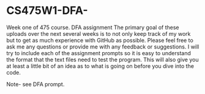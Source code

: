 # CS475W1-DFA-
Week one of 475 course. DFA assignment
The primary goal of these uploads over the next several weeks is to not only keep track of my work
but to get as much experience with GitHub as possible. Please feel free to ask me any questions or 
provide me with any feedback or suggestions. I will try to include each of the assignment prompts 
so it is easy to understand the format that the text files need to test the program. 
This will also give you at least a little bit of an idea as to what is going on before you dive into the code.   

Note- see DFA prompt.

